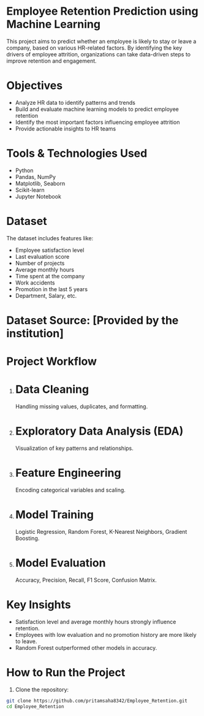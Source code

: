 # Employee Retention Prediction using Machine Learning
This project aims to predict whether an employee is likely to stay or leave a company, based on various HR-related factors. By identifying the key drivers of employee attrition, organizations can take data-driven steps to improve retention and engagement.

# Objectives
- Analyze HR data to identify patterns and trends
- Build and evaluate machine learning models to predict employee retention
- Identify the most important factors influencing employee attrition
- Provide actionable insights to HR teams

# Tools & Technologies Used
- Python
- Pandas, NumPy
- Matplotlib, Seaborn
- Scikit-learn
- Jupyter Notebook

# Dataset
The dataset includes features like:
- Employee satisfaction level
- Last evaluation score
- Number of projects
- Average monthly hours
- Time spent at the company
- Work accidents
- Promotion in the last 5 years
- Department, Salary, etc.

# Dataset Source: [Provided by the institution]

# Project Workflow

1. # Data Cleaning
   Handling missing values, duplicates, and formatting.

2. # Exploratory Data Analysis (EDA)
   Visualization of key patterns and relationships.

3. # Feature Engineering
   Encoding categorical variables and scaling.

4. # Model Training  
   Logistic Regression, Random Forest, K-Nearest Neighbors, Gradient Boosting.

5. # Model Evaluation
   Accuracy, Precision, Recall, F1 Score, Confusion Matrix.

# Key Insights
- Satisfaction level and average monthly hours strongly influence retention.
- Employees with low evaluation and no promotion history are more likely to leave.
- Random Forest outperformed other models in accuracy.

# How to Run the Project
1. Clone the repository:
```bash
git clone https://github.com/pritamsaha8342/Employee_Retention.git
cd Employee_Retention

